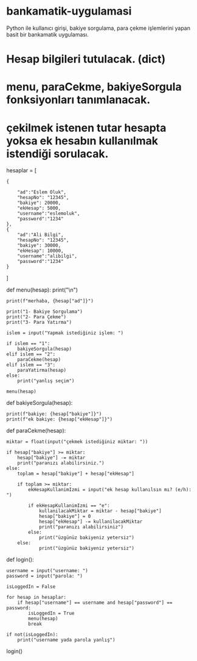 # bankamatik-uygulamasi
Python ile kullanıcı girişi, bakiye sorgulama, para çekme işlemlerini yapan basit bir bankamatik uygulaması.

# Hesap bilgileri tutulacak. (dict)
# menu, paraCekme, bakiyeSorgula fonksiyonları tanımlanacak.
# çekilmek istenen tutar hesapta yoksa ek hesabın kullanılmak istendiği sorulacak.

hesaplar = [

    {
    
        "ad":"Eslem Oluk",
        "hesapNo": "12345",
        "bakiye": 20000,
        "ekHesap": 5000,
        "username":"eslemoluk",
        "password":"1234"
    },
    {
        "ad":"Ali Bilgi",
        "hesapNo": "12345",
        "bakiye": 30000,
        "ekHesap": 10000,
        "username":"alibilgi",
        "password":"1234"
    }
]

def menu(hesap):
    print("\n")

    print(f"merhaba, {hesap["ad"]}")

    print("1- Bakiye Sorgulama")
    print("2- Para Çekme")
    print("3- Para Yatırma")

    islem = input("Yapmak istediğiniz işlem: ")

    if islem == "1":
        bakiyeSorgula(hesap)
    elif islem == "2":
        paraCekme(hesap)
    elif islem == "3":
        paraYatirma(hesap)
    else:
        print("yanlış seçim")

    menu(hesap)

def bakiyeSorgula(hesap):

    print(f"bakiye: {hesap["bakiye"]}")
    print(f"ek bakiye: {hesap["ekHesap"]}")

def paraCekme(hesap):

    miktar = float(input("çekmek istediğiniz miktar: "))

    if hesap["bakiye"] >= miktar:
        hesap["bakiye"] -= miktar
        print("paranızı alabilirsiniz.")
    else:
        toplam = hesap["bakiye"] + hesap["ekHesap"]

        if toplam >= miktar:
            ekHesapKullanimIzmi = input("ek hesap kullanılsın mı? (e/h): ")

            if ekHesapKullanimIzmi == "e":
                kullanilacakMiktar = miktar - hesap["bakiye"]
                hesap["bakiye"] = 0
                hesap["ekHesap"] -= kullanilacakMiktar
                print("paranızı alabilirsiniz")
            else:
                print("üzgünüz bakiyeniz yetersiz")
        else:
                print("üzgünüz bakiyeniz yetersiz")

def login():

    username = input("username: ")
    password = input("parola: ")

    isLoggedIn = False

    for hesap in hesaplar:
        if hesap["username"] == username and hesap["password"] == password:
            isLoggedIn = True
            menu(hesap)
            break

    if not(isLoggedIn):
        print("username yada parola yanlış")

login()
